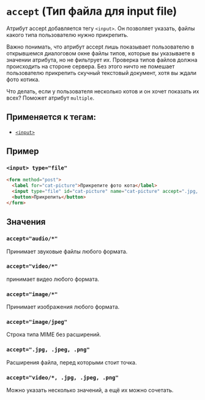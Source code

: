 # `accept` (Тип файла для input file)

Атрибут accept добавляется тегу `<input>`. Он позволяет указать, файлы какого типа пользователю нужно прикрепить.

Важно понимать, что атрибут accept лишь показывает пользователю в открывшемся диалоговом окне файлы типов, которые вы указываете в значении атрибута, но не фильтрует их. Проверка типов файлов должна происходить на стороне сервера. Без этого ничто не помешает пользователю прикрепить скучный текстовый документ, хотя вы ждали фото котика.

Что делать, если у пользователя несколько котов и он хочет показать их всех? Поможет атрибут `multiple`.

## Применяется к тегам:

- [`<input>`](<../TAGS FORM/input (ПОЛЕ ВВОДА).md>)

## Пример

### `<input> type="file"`

```html
<form method="post">
  <label for="cat-picture">Прикрепите фото кота</label>
  <input type="file" id="cat-picture" name="cat-picture" accept=".jpg, .jpeg, .png" />
  <button>Прикрепить</button>
</form>
```

## Значения

### `accept="audio/*"`

Принимает звуковые файлы любого формата.

### `accept="video/*"`

принимает видео любого формата.

### `accept="image/*"`

Принимает изображения любого формата.

### `accept="image/jpeg"`

Строка типа MIME без расширений.

### `accept=".jpg, .jpeg, .png"`

Расширения файла, перед которыми стоит точка.

### `accept="video/*, .jpg, .jpeg, .png"`

Можно указать несколько значений, а ещё их можно сочетать.

